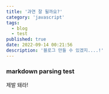 ```yaml
---
title: '과연 잘 될까요?'
category: 'javascript'
tags:
  - blog
  - test
published: true
date: 2022-09-14 00:21:56
description: '블로그 만들 수 있겠지....!'
---
```


### markdown parsing test

제발 돼라!
